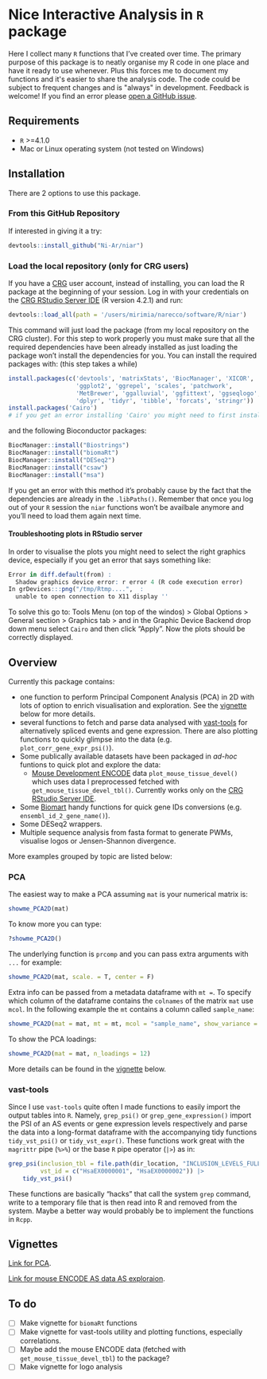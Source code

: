 # Nice Interactive Analysis in `R` package

Here I collect many `R` functions that I’ve created over time. The primary purpose of this package is to neatly organise my R code in one place and have it ready to use whenever. Plus this forces me to document my functions and it's easier to share the analysis code. The code could be subject to frequent changes and is "always" in development. Feedback is welcome!
If you find an error please [open a GitHub issue](https://github.com/Ni-Ar/niar/issues/new).

## Requirements
 - `R` >=4.1.0
 - Mac or Linux operating system (not tested on Windows)

## Installation

There are 2 options to use this package.

### From this GitHub Repository

If interested in giving it a try:
```R
devtools::install_github("Ni-Ar/niar")
```

### Load the local repository (only for CRG users)

If you have a [CRG](https://www.crg.eu/) user account, instead of installing, you can load the R package at the beginning of your session. Log in with your credentials on the [CRG RStudio Server IDE](https://rstudio42.linux.crg.es/) (R version 4.2.1) and run:
```R
devtools::load_all(path = '/users/mirimia/narecco/software/R/niar')
```
This command will just load the package (from my local repository on the CRG cluster).
For this step to work properly you must make sure that all the required dependencies have been already installed as just loading the package won’t install the dependencies for you. You can install the required packages with: (this step takes a while)
```R
install.packages(c('devtools', 'matrixStats', 'BiocManager', 'XICOR', 
                   'ggplot2', 'ggrepel', 'scales', 'patchwork',
                   'MetBrewer', 'ggalluvial', 'ggfittext', 'ggseqlogo', 'seqinr',
                   'dplyr', 'tidyr', 'tibble', 'forcats', 'stringr'))
install.packages('Cairo') 
# if you get an error installing 'Cairo' you might need to first install the cairographics C library your operating system from https://www.cairographics.org/download/
```

and the following Bioconductor packages:
```R
BiocManager::install("Biostrings")
BiocManager::install("biomaRt")
BiocManager::install("DESeq2")
BiocManager::install("csaw")
BiocManager::install("msa")
```

If you get an error with this method it’s probably cause by the fact that the dependencies are already in the `.libPaths()`. Remember that once you log out of your `R` session the `niar` functions won’t be availbale anymore and you’ll need to load them again next time. 

#### Troubleshooting plots in RStudio server

In order to visualise the plots you might need to select the right graphics device, especially if you get an error that says something like:
```R
Error in diff.default(from) : 
  Shadow graphics device error: r error 4 (R code execution error)
In grDevices:::png("/tmp/Rtmp....",  :
  unable to open connection to X11 display ''
```

To solve this go to: Tools Menu (on top of the windos) > Global Options > General section > Graphics tab > and in the Graphic Device Backend drop down menu select `Cairo` and then click “Apply”. Now the plots should be correctly displayed.

## Overview

Currently this package contains:
- one function to perform Principal Component Analysis (PCA) in 2D with lots of option to enrich visualisation and exploration. See the [vignette](#Vignettes) below for more details.
- several functions to fetch and parse data analysed with [vast-tools](https://github.com/vastgroup/vast-tools) for alternatively spliced events and gene expression. There are also plotting functions to quickly glimpse into the data (e.g. `plot_corr_gene_expr_psi()`).
- Some publically available datasets have been packaged in *ad-hoc* funtions to quick plot and explore the data:
	- [Mouse Development ENCODE](https://www.encodeproject.org/mouse-development-matrix/?type=Experiment&status=released&related_series.@type=OrganismDevelopmentSeries&replicates.library.biosample.organism.scientific_name=Mus+musculus) data `plot_mouse_tissue_devel()` which uses data I preprocessed  fetched with `get_mouse_tissue_devel_tbl()`. Currently works only on the  [CRG RStudio Server IDE](https://rstudio42.linux.crg.es/).
- Some [Biomart](https://bioconductor.org/packages/release/bioc/html/biomaRt.html) handy functions for quick gene IDs conversions (e.g. `ensembl_id_2_gene_name()`).
- Some DESeq2 wrappers. 
- Multiple sequence analysis from fasta format to generate PWMs, visualise logos or Jensen-Shannon divergence.

More examples grouped by topic are listed below:

### PCA

The easiest way to make a PCA assuming `mat` is your numerical matrix is:
```R
showme_PCA2D(mat)
```

To know more you can type:
```R
?showme_PCA2D()
```

The underlying function is `prcomp` and you can pass extra arguments with `...` for example:
```R
showme_PCA2D(mat, scale. = T, center = F)
```

Extra info can be passed from a metadata dataframe with  `mt =`. To specify which column of the dataframe contains the `colnames` of the matrix `mat` use `mcol`. In the following example the `mt` contains a column called `sample_name`:
```R
showme_PCA2D(mat = mat, mt = mt, mcol = "sample_name", show_variance = T, show_stats = T)
```

To show the PCA loadings:
```R
showme_PCA2D(mat = mat, n_loadings = 12)
```

More details can be found in the [vignette](#Vignettes) below.

### vast-tools

Since I use `vast-tools` quite often I made functions to easily import the output tables into `R`. Namely, `grep_psi()` or `grep_gene_expression()` import the PSI of an AS events or gene expression levels respectively and parse the data into a long-format dataframe with the accompanying tidy functions `tidy_vst_psi()` or `tidy_vst_expr()`. These functions work great with the `magrittr` pipe (`%>%`) or the base `R` pipe operator (`|>`) as in:
```R
grep_psi(inclusion_tbl = file.path(dir_location, "INCLUSION_LEVELS_FULL-hg38-n-v251.tab"), 
         vst_id = c("HsaEX0000001", "HsaEX0000002")) |>
    tidy_vst_psi() 
```

These functions are basically “hacks” that call the system `grep` command, write to a temporary file that is then read into R and removed from the system. Maybe a better way would probably be to implement the functions in `Rcpp`.

## Vignettes

[Link for PCA](https://htmlpreview.github.io/?https://github.com/Ni-Ar/niar/blob/main/doc/Introduction_Dim_Reduction.html).

[Link for mouse ENCODE AS data AS exploraion](https://htmlpreview.github.io/?https://github.com/Ni-Ar/niar/blob/main/doc/Mouse_Development_ENCODE_AS_exploration.html).




## To do

- [ ] Make vignette for `biomaRt` functions 
- [ ] Make vignette for vast-tools utility and plotting functions, especially correlations. 
- [ ] Maybe add the mouse ENCODE data (fetched with `get_mouse_tissue_devel_tbl`) to the package?
- [ ] Make vignette for logo analysis

